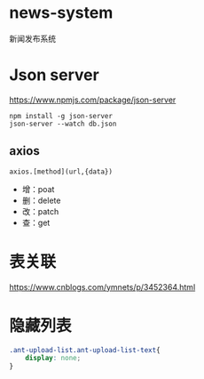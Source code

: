 # news-system
新闻发布系统

# Json server
https://www.npmjs.com/package/json-server
```
npm install -g json-server
json-server --watch db.json
```
## axios
```
axios.[method](url,{data})
```
- 增：poat
- 删：delete
- 改：patch
- 查：get

# 表关联
https://www.cnblogs.com/ymnets/p/3452364.html


# 隐藏列表
```css
.ant-upload-list.ant-upload-list-text{
    display: none;
}
```